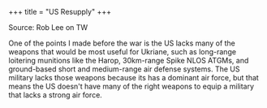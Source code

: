 +++
title = "US Resupply"
+++

Source: Rob Lee on TW

One of the points I made before the war is the US lacks many of the weapons that would be most useful for Ukriane, such as long-range loitering munitions like the Harop, 30km-range Spike NLOS ATGMs, and ground-based short and medium-range air defense systems. The US military lacks those weapons because its has a dominant air force, but that means the US doesn't have many of the right weapons to equip a military that lacks a strong air force.

